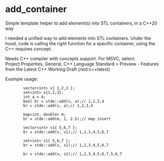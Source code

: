 # add_container
 Simple template helper to add element(s) into STL containers, in a C++20 way 

I needed a unified way to add elements into STL containers. Under the hood, code is calling the right function for a specific container, using the C++ requires concept. 

Needs C++ compiler with concepts support.
For MSVC, select:  
Project Properties, General, C++ Language Standard > Preview - Features from the Latest C++ Working Draft (/std:c++latest) 

Example usage:

```
        vector<int> v{ 1,2,3 };
        set<int> s{1,2,3};
        int a = 4;
        bool br = stde::add(v, a);// 1,2,3,4
        br = stde::add(s, a);// 1,2,3,4

        map<int, double> m;
        br = stde::add(m, 1, 2.5);// map insert

        vector<int> v1{ 5,6,7 };
        br = stde::add(v, v1);// 1,2,3,4,5,6,7

        set<int> s1{ 5,6,7 };
        br = stde::add(s, s1);// 1,2,3,4,5,6,7

        br = stde::add(v, s1);// 1,2,3,4,5,6,7,5,6,7
```
